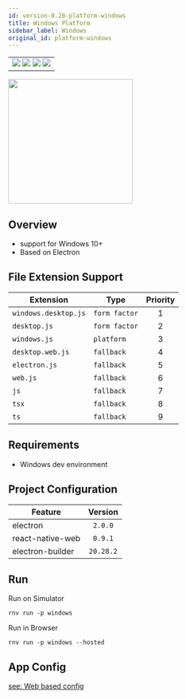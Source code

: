 ```yaml
---
id: version-0.28-platform-windows
title: Windows Platform
sidebar_label: Windows
original_id: platform-windows
---
```


<table>
  <tr>
  <td>
    <img src="https://img.shields.io/badge/Mac-n/a-lightgrey.svg" />
    <img src="https://img.shields.io/badge/Windows-yes-brightgreen.svg" />
    <img src="https://img.shields.io/badge/Linux-n/a-lightgrey.svg" />
    <img src="https://img.shields.io/badge/HostMode-yes-brightgreen.svg" />
  </td>
  </tr>
</table>

<img src="https://renative.org/img/rnv_windows.gif" height="250"/>

## Overview

-   support for Windows 10+
-   Based on Electron

## File Extension Support

| Extension            | Type          | Priority |
| -------------------- | ------------- | :------: |
| `windows.desktop.js` | `form factor` |    1     |
| `desktop.js`         | `form factor` |    2     |
| `windows.js`         | `platform`    |    3     |
| `desktop.web.js`     | `fallback`    |    4     |
| `electron.js`        | `fallback`    |    5     |
| `web.js`             | `fallback`    |    6     |
| `js`                 | `fallback`    |    7     |
| `tsx`                | `fallback`    |    8     |
| `ts`                 | `fallback`    |    9     |

## Requirements

-   Windows dev environment

## Project Configuration

| Feature          |  Version  |
| ---------------- | :-------: |
| electron         |  `2.0.0`  |
| react-native-web |  `0.9.1`  |
| electron-builder | `20.28.2` |

## Run

Run on Simulator

```
rnv run -p windows
```

Run in Browser

```
rnv run -p windows --hosted
```

## App Config

[see: Web based config](api-config.md#web-props)
